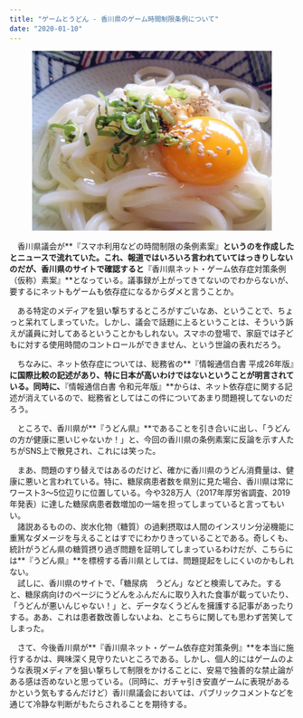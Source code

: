 ```yaml
---
title: "ゲームとうどん - 香川県のゲーム時間制限条例について"
date: "2020-01-10"
---
```


<figure>

![](assets/nc00535280900_d262526cae2017bbb35bb9f3e28ae071.jpeg)

</figure>

　香川県議会が**『スマホ利用などの時間制限の条例素案』**というのを作成したとニュースで流れていた。これ、報道ではいろいろ言われていてはっきりしないのだが、香川県のサイトで確認すると**『香川県ネット・ゲーム依存症対策条例（仮称）素案』**となっている。議事録が上がってきてないのでわからないが、要するにネットもゲームも依存症になるからダメと言うことか。

　ある特定のメディアを狙い撃ちするところがすごいなあ、ということで、ちょっと呆れてしまっていた。しかし、議会で話題に上るということは、そういう訴えが議員に対してあるということかもしれない。スマホの登場で、家庭では子どもに対する使用時間のコントロールができません、という世論の表れだろう。

　ちなみに、ネット依存症については、総務省の**『情報通信白書 平成26年版』**に国際比較の記述があり、特に日本が高いわけではないということが明言されている。同時に、**『情報通信白書 令和元年版』**からは、ネット依存症に関する記述が消えているので、総務省としてはこの件についてあまり問題視してないのだろう。

　ところで、香川県が**『うどん県』**であることを引き合いに出し、「うどんの方が健康に悪いじゃないか！」と、今回の香川県の条例素案に反論を示す人たちがSNS上で散見され、これには笑った。

　まあ、問題のすり替えではあるのだけど、確かに香川県のうどん消費量は、健康に悪いと言われている。特に、糖尿病患者数を県別に見た場合、香川県は常にワースト3～5位辺りに位置している。今や328万人（2017年厚労省調査、2019年発表）に達した糖尿病患者数増加の一端を担ってしまっていると言ってもいい。  
　諸説あるものの、炭水化物（糖質）の過剰摂取は人間のインスリン分泌機能に重篤なダメージを与えることはすでにわかりきっていることである。奇しくも、統計がうどん県の糖質摂り過ぎ問題を証明してしまっているわけだが、こちらには**『うどん県』**を標榜する香川県としては、問題提起をしにくいのかもしれない。  
　試しに、香川県のサイトで、「糖尿病　うどん」などと検索してみた。すると、糖尿病向けのページにうどんをふんだんに取り入れた食事が載っていたり、「うどんが悪いんじゃない！」と、データなくうどんを擁護する記事があったりする。ああ、これは患者数改善しないよね、とこちらに関しても思わず苦笑してしまった。

　さて、今後香川県が**『香川県ネット・ゲーム依存症対策条例』**を本当に施行するかは、興味深く見守りたいところである。しかし、個人的にはゲームのような表現メディアを狙い撃ちして制限をかけることに、安易で独善的な禁止論がある感は否めないと思っている。（同時に、ガチャ引き安直ゲームに表現があるかという気もするんだけど）香川県議会においては、パブリックコメントなどを通じて冷静な判断がもたらされることを期待する。

